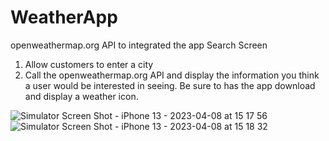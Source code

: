 # WeatherApp
openweathermap.org API to integrated the app
Search Screen
1. Allow customers to enter a city
2. Call the openweathermap.org API and display the information you think a user
would be interested in seeing. Be sure to has the app download and display a
weather icon.

![Simulator Screen Shot - iPhone 13 - 2023-04-08 at 15 17 56](https://user-images.githubusercontent.com/6839561/230832977-e90d89f7-254f-40ec-ab26-1bfe6e6d6bc9.png)
![Simulator Screen Shot - iPhone 13 - 2023-04-08 at 15 18 32](https://user-images.githubusercontent.com/6839561/230833006-3c13d957-6e33-4c3b-9617-6ff6d7f18713.png)
